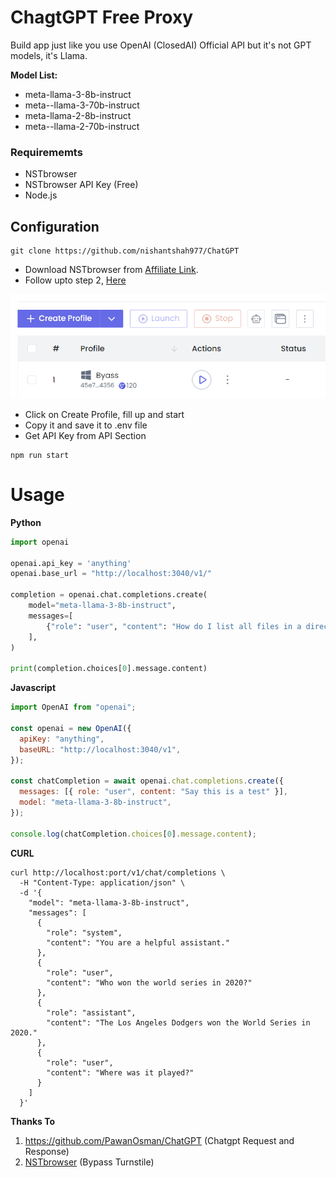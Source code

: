 # ChagtGPT Free Proxy

Build app just like you use OpenAI (ClosedAI) Official API but it's not GPT models, it's Llama.

**Model List:**

- meta-llama-3-8b-instruct
- meta--llama-3-70b-instruct
- meta-llama-2-8b-instruct
- meta--llama-2-70b-instruct

### Requirememts

- NSTbrowser
- NSTbrowser API Key (Free)
- Node.js

## Configuration

```
git clone https://github.com/nishantshah977/ChatGPT
```

- Download NSTbrowser from <a href="https://app.nstbrowser.io/r/nishantshah977">Affiliate Link</a>.
- Follow upto step 2, <a href="https://www.nstbrowser.io/blog/getting-cloudflare-turnstile-token-with-nstbrowser">Here</a>

<img src="./assets/image.png">

- Click on Create Profile, fill up and start
- Copy it and save it to .env file
- Get API Key from API Section

```
npm run start
```

# Usage

**Python**

```python
import openai

openai.api_key = 'anything'
openai.base_url = "http://localhost:3040/v1/"

completion = openai.chat.completions.create(
    model="meta-llama-3-8b-instruct",
    messages=[
        {"role": "user", "content": "How do I list all files in a directory using Python?"},
    ],
)

print(completion.choices[0].message.content)
```

**Javascript**

```javascript
import OpenAI from "openai";

const openai = new OpenAI({
  apiKey: "anything",
  baseURL: "http://localhost:3040/v1",
});

const chatCompletion = await openai.chat.completions.create({
  messages: [{ role: "user", content: "Say this is a test" }],
  model: "meta-llama-3-8b-instruct",
});

console.log(chatCompletion.choices[0].message.content);
```

**CURL**

```curl
curl http://localhost:port/v1/chat/completions \
  -H "Content-Type: application/json" \
  -d '{
    "model": "meta-llama-3-8b-instruct",
    "messages": [
      {
        "role": "system",
        "content": "You are a helpful assistant."
      },
      {
        "role": "user",
        "content": "Who won the world series in 2020?"
      },
      {
        "role": "assistant",
        "content": "The Los Angeles Dodgers won the World Series in 2020."
      },
      {
        "role": "user",
        "content": "Where was it played?"
      }
    ]
  }'
```

**Thanks To**

1. <a href="https://github.com/PawanOsman/ChatGPT">https://github.com/PawanOsman/ChatGPT</a> (Chatgpt Request and Response)
2. <a href="https://www.nstbrowser.io/">NSTbrowser</a> (Bypass Turnstile)
